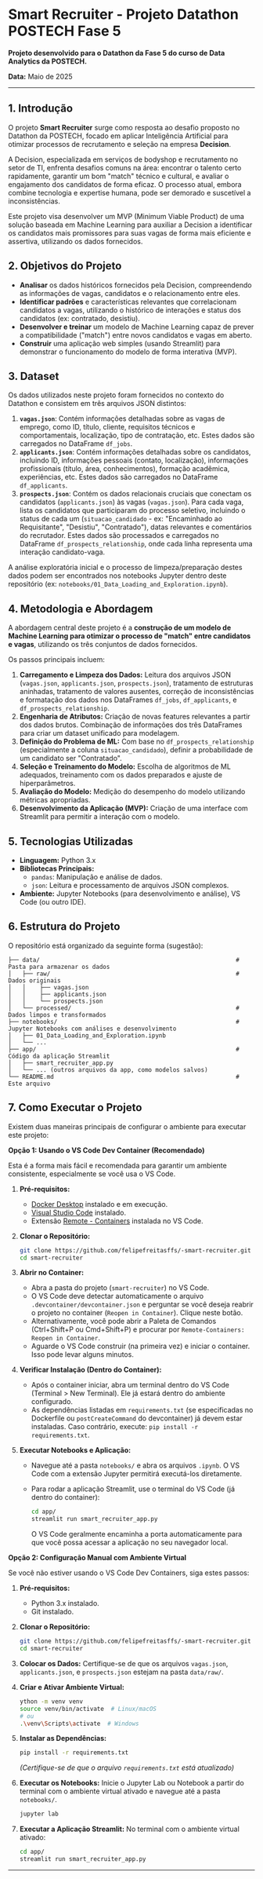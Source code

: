 # Smart Recruiter - Projeto Datathon POSTECH Fase 5

**Projeto desenvolvido para o Datathon da Fase 5 do curso de Data Analytics da POSTECH.**

**Data:** Maio de 2025

---

## 1. Introdução

O projeto **Smart Recruiter** surge como resposta ao desafio proposto no Datathon da POSTECH, focado em aplicar Inteligência Artificial para otimizar processos de recrutamento e seleção na empresa **Decision**.

A Decision, especializada em serviços de bodyshop e recrutamento no setor de TI, enfrenta desafios comuns na área: encontrar o talento certo rapidamente, garantir um bom "match" técnico e cultural, e avaliar o engajamento dos candidatos de forma eficaz. O processo atual, embora combine tecnologia e expertise humana, pode ser demorado e suscetível a inconsistências.

Este projeto visa desenvolver um MVP (Minimum Viable Product) de uma solução baseada em Machine Learning para auxiliar a Decision a identificar os candidatos mais promissores para suas vagas de forma mais eficiente e assertiva, utilizando os dados fornecidos.

## 2. Objetivos do Projeto

* **Analisar** os dados históricos fornecidos pela Decision, compreendendo as informações de vagas, candidatos e o relacionamento entre eles.
* **Identificar padrões** e características relevantes que correlacionam candidatos a vagas, utilizando o histórico de interações e status dos candidatos (ex: contratado, desistiu).
* **Desenvolver e treinar** um modelo de Machine Learning capaz de prever a compatibilidade ("match") entre novos candidatos e vagas em aberto.
* **Construir** uma aplicação web simples (usando Streamlit) para demonstrar o funcionamento do modelo de forma interativa (MVP).

## 3. Dataset

Os dados utilizados neste projeto foram fornecidos no contexto do Datathon e consistem em três arquivos JSON distintos:

1. **`vagas.json`**: Contém informações detalhadas sobre as vagas de emprego, como ID, título, cliente, requisitos técnicos e comportamentais, localização, tipo de contratação, etc. Estes dados são carregados no DataFrame `df_jobs`.
2. **`applicants.json`**: Contém informações detalhadas sobre os candidatos, incluindo ID, informações pessoais (contato, localização), informações profissionais (título, área, conhecimentos), formação acadêmica, experiências, etc. Estes dados são carregados no DataFrame `df_applicants`.
3. **`prospects.json`**: Contém os dados relacionais cruciais que conectam os candidatos (`applicants.json`) às vagas (`vagas.json`). Para cada vaga, lista os candidatos que participaram do processo seletivo, incluindo o status de cada um (`situacao_candidado` - ex: "Encaminhado ao Requisitante", "Desistiu", "Contratado"), datas relevantes e comentários do recrutador. Estes dados são processados e carregados no DataFrame `df_prospects_relationship`, onde cada linha representa uma interação candidato-vaga.

A análise exploratória inicial e o processo de limpeza/preparação destes dados podem ser encontrados nos notebooks Jupyter dentro deste repositório (ex: `notebooks/01_Data_Loading_and_Exploration.ipynb`).

## 4. Metodologia e Abordagem

A abordagem central deste projeto é a **construção de um modelo de Machine Learning para otimizar o processo de "match" entre candidatos e vagas**, utilizando os três conjuntos de dados fornecidos.

Os passos principais incluem:

1. **Carregamento e Limpeza dos Dados:** Leitura dos arquivos JSON (`vagas.json`, `applicants.json`, `prospects.json`), tratamento de estruturas aninhadas, tratamento de valores ausentes, correção de inconsistências e formatação dos dados nos DataFrames `df_jobs`, `df_applicants`, e `df_prospects_relationship`.
2. **Engenharia de Atributos:** Criação de novas features relevantes a partir dos dados brutos. Combinação de informações dos três DataFrames para criar um dataset unificado para modelagem.
3. **Definição do Problema de ML:** Com base no `df_prospects_relationship` (especialmente a coluna `situacao_candidado`), definir a probabilidade de um candidato ser "Contratado".
4. **Seleção e Treinamento do Modelo:** Escolha de algoritmos de ML adequados, treinamento com os dados preparados e ajuste de hiperparâmetros.
5. **Avaliação do Modelo:** Medição do desempenho do modelo utilizando métricas apropriadas.
6. **Desenvolvimento da Aplicação (MVP):** Criação de uma interface com Streamlit para permitir a interação com o modelo.

## 5. Tecnologias Utilizadas

* **Linguagem:** Python 3.x
* **Bibliotecas Principais:**
  * `pandas`: Manipulação e análise de dados.
  * `json`: Leitura e processamento de arquivos JSON complexos.
* **Ambiente:** Jupyter Notebooks (para desenvolvimento e análise), VS Code (ou outro IDE).

## 6. Estrutura do Projeto

O repositório está organizado da seguinte forma (sugestão):

```
├── data/                                                        # Pasta para armazenar os dados
│   ├── raw/                                                     # Dados originais
│   │    ├── vagas.json
│   │    ├── applicants.json
│   │    └── prospects.json
│   └── processed/                                               # Dados limpos e transformados
├── notebooks/                                                   # Jupyter Notebooks com análises e desenvolvimento
│   ├── 01_Data_Loading_and_Exploration.ipynb
│   └── ...
├── app/                                                         # Código da aplicação Streamlit
│   ├── smart_recruiter_app.py
│   └── ... (outros arquivos da app, como modelos salvos)
└── README.md                                                    # Este arquivo
```

## 7. Como Executar o Projeto

Existem duas maneiras principais de configurar o ambiente para executar este projeto:

**Opção 1: Usando o VS Code Dev Container (Recomendado)**

Esta é a forma mais fácil e recomendada para garantir um ambiente consistente, especialmente se você usa o VS Code.

1. **Pré-requisitos:**

   * [Docker Desktop](https://www.docker.com/products/docker-desktop/) instalado e em execução.
   * [Visual Studio Code](https://code.visualstudio.com/) instalado.
   * Extensão [Remote - Containers](https://marketplace.visualstudio.com/items?itemName=ms-vscode-remote.remote-containers) instalada no VS Code.
2. **Clonar o Repositório:**

   ```bash
   git clone https://github.com/felipefreitasffs/-smart-recruiter.git
   cd smart-recruiter
   ```
3. **Abrir no Container:**

   * Abra a pasta do projeto (`smart-recruiter`) no VS Code.
   * O VS Code deve detectar automaticamente o arquivo `.devcontainer/devcontainer.json` e perguntar se você deseja reabrir o projeto no container (`Reopen in Container`). Clique neste botão.
   * Alternativamente, você pode abrir a Paleta de Comandos (Ctrl+Shift+P ou Cmd+Shift+P) e procurar por `Remote-Containers: Reopen in Container`.
   * Aguarde o VS Code construir (na primeira vez) e iniciar o container. Isso pode levar alguns minutos.
4. **Verificar Instalação (Dentro do Container):**

   * Após o container iniciar, abra um terminal dentro do VS Code (Terminal > New Terminal). Ele já estará dentro do ambiente configurado.
   * As dependências listadas em `requirements.txt` (se especificadas no Dockerfile ou `postCreateCommand` do devcontainer) já devem estar instaladas. Caso contrário, execute: `pip install -r requirements.txt`.
5. **Executar Notebooks e Aplicação:**

   * Navegue até a pasta `notebooks/` e abra os arquivos `.ipynb`. O VS Code com a extensão Jupyter permitirá executá-los diretamente.
   * Para rodar a aplicação Streamlit, use o terminal do VS Code (já dentro do container):
     ```bash
     cd app/
     streamlit run smart_recruiter_app.py
     ```

     O VS Code geralmente encaminha a porta automaticamente para que você possa acessar a aplicação no seu navegador local.

**Opção 2: Configuração Manual com Ambiente Virtual**

Se você não estiver usando o VS Code Dev Containers, siga estes passos:

1. **Pré-requisitos:**

   * Python 3.x instalado.
   * Git instalado.
2. **Clonar o Repositório:**

   ```bash
   git clone https://github.com/felipefreitasffs/-smart-recruiter.git
   cd smart-recruiter
   ```
3. **Colocar os Dados:** Certifique-se de que os arquivos `vagas.json`, `applicants.json`, e `prospects.json` estejam na pasta `data/raw/`.
4. **Criar e Ativar Ambiente Virtual:**

   ```bash
   ython -m venv venv
   source venv/bin/activate  # Linux/macOS
   # ou
   .\venv\Scripts\activate  # Windows
   ```
5. **Instalar as Dependências:**

   ```bash
   pip install -r requirements.txt
   ```

   *(Certifique-se de que o arquivo `requirements.txt` está atualizado)*
6. **Executar os Notebooks:**
   Inicie o Jupyter Lab ou Notebook a partir do terminal com o ambiente virtual ativado e navegue até a pasta `notebooks/`.

   ```bash
   jupyter lab
   ```
7. **Executar a Aplicação Streamlit:**
   No terminal com o ambiente virtual ativado:

   ```bash
   cd app/
   streamlit run smart_recruiter_app.py
   ```

---
